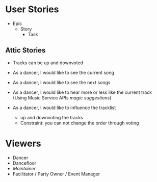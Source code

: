 User Stories
============
* Epic
    * Story
        * Task





Attic Stories
-------------
* Tracks can be up and downvoted


* As a dancer, I would like to see the current song
* As a dancer, I would like to see the next songs
* As a dancer, I would like to hear more or less like the current track (Using Music Service APIs *magic suggestions*)
* As a dancer, I would like to influence the tracklist
   * up and downvoting the tracks
   * Constraint: you can not change the order through voting


Viewers
=======

 * Dancer
 * Dancefloor
 * *Maintainer*
 * Facilitator / Party Owner / Event Manager
